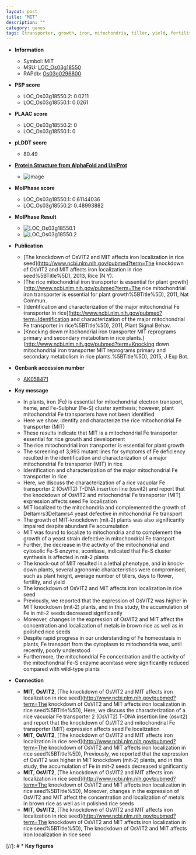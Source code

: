 ```yaml
---
layout: post
title: "MIT"
description: ""
category: genes
tags: [transporter, growth, iron, mitochondria, tiller, yield, fertility, height, flower, seed]
---
```


* **Information**  
    + Symbol: MIT  
    + MSU: [LOC_Os03g18550](http://rice.plantbiology.msu.edu/cgi-bin/ORF_infopage.cgi?orf=LOC_Os03g18550)  
    + RAPdb: [Os03g0296800](http://rapdb.dna.affrc.go.jp/viewer/gbrowse_details/irgsp1?name=Os03g0296800)  

* **PSP score**  
    + LOC_Os03g18550.2: 0.0211 
    + LOC_Os03g18550.1: 0.0261 

* **PLAAC score**  
    + LOC_Os03g18550.2: 0 
    + LOC_Os03g18550.1: 0 

* **pLDDT score**
    + 80.49

* **[Protein Structure from AlphaFold and UniProt](https://www.uniprot.org/uniprotkb/Q10MS8/entry#structure)**
    + ![image](https://ricepsp.github.io/images/Q1/AF-Q10MS8-F1.png)

* **MolPhase score**
    + LOC_Os03g18550.1: 0.61144036
    + LOC_Os03g18550.2: 0.48993882

* **MolPhase Result**
    + ![LOC_Os03g18550.1](https://304243504.github.io/Pictures/LOC_Os03g/LOC_Os03g18550.1.png)
    + ![LOC_Os03g18550.2](https://304243504.github.io/Pictures/LOC_Os03g/LOC_Os03g18550.2.png)

* **Publication**  
    + [The knockdown of OsVIT2 and MIT affects iron localization in rice seed](http://www.ncbi.nlm.nih.gov/pubmed?term=The knockdown of OsVIT2 and MIT affects iron localization in rice seed%5BTitle%5D), 2013, Rice (N Y).
    + [The rice mitochondrial iron transporter is essential for plant growth](http://www.ncbi.nlm.nih.gov/pubmed?term=The rice mitochondrial iron transporter is essential for plant growth%5BTitle%5D), 2011, Nat Commun.
    + [Identification and characterization of the major mitochondrial Fe transporter in rice](http://www.ncbi.nlm.nih.gov/pubmed?term=Identification and characterization of the major mitochondrial Fe transporter in rice%5BTitle%5D), 2011, Plant Signal Behav.
    + [Knocking down mitochondrial iron transporter MIT reprograms primary and secondary metabolism in rice plants.](http://www.ncbi.nlm.nih.gov/pubmed?term=Knocking down mitochondrial iron transporter MIT reprograms primary and secondary metabolism in rice plants.%5BTitle%5D), 2015, J Exp Bot.

* **Genbank accession number**  
    + [AK058471](http://www.ncbi.nlm.nih.gov/nuccore/AK058471)

* **Key message**  
    + In plants, iron (Fe) is essential for mitochondrial electron transport, heme, and Fe-Sulphur (Fe-S) cluster synthesis; however, plant mitochondrial Fe transporters have not been identified
    + Here we show, identify and characterize the rice mitochondrial Fe transporter (MIT)
    + These results indicate that MIT is a mitochondrial Fe transporter essential for rice growth and development
    + The rice mitochondrial iron transporter is essential for plant growth
    + The screening of 3,993 mutant lines for symptoms of Fe deficiency resulted in the identification and characterization of a major mitochondrial Fe transporter (MIT) in rice
    + Identification and characterization of the major mitochondrial Fe transporter in rice
    + Here, we discuss the characterization of a rice vacuolar Fe transporter 2 (OsVIT2) T-DNA insertion line (osvit2) and report that the knockdown of OsVIT2 and mitochondrial Fe transporter (MIT) expression affects seed Fe localization
    + MIT localized to the mitochondria and complemented the growth of Deltamrs3Deltamrs4 yeast defective in mitochondrial Fe transport
    + The growth of MIT-knockdown (mit-2) plants was also significantly impaired despite abundant Fe accumulation
    + MIT was found to localize to mitochondria and to complement the growth of a yeast strain defective in mitochondrial Fe transport
    + Further, the decrease in the activity of the mitochondrial and cytosolic Fe-S enzyme, aconitase, indicated that Fe-S cluster synthesis is affected in mit-2 plants
    + The knock-out of MIT resulted in a lethal phenotype, and in knock-down plants, several agronomic characteristics were compromised, such as plant height, average number of tillers, days to flower, fertility, and yield
    + The knockdown of OsVIT2 and MIT affects iron localization in rice seed
    + Previously, we reported that the expression of OsVIT2 was higher in MIT knockdown (mit-2) plants, and in this study, the accumulation of Fe in mit-2 seeds decreased significantly
    + Moreover, changes in the expression of OsVIT2 and MIT affect the concentration and localization of metals in brown rice as well as in polished rice seeds
    + Despite rapid progress in our understanding of Fe homeostasis in plants, Fe transport from the cytoplasm to mitochondria was, until recently, poorly understood
    + Furthermore, the mitochondrial Fe concentration and the activity of the mitochondrial Fe-S enzyme aconitase were significantly reduced compared with wild-type plants

* **Connection**  
    + __MIT__, __OsVIT2__, [The knockdown of OsVIT2 and MIT affects iron localization in rice seed](http://www.ncbi.nlm.nih.gov/pubmed?term=The knockdown of OsVIT2 and MIT affects iron localization in rice seed%5BTitle%5D), Here, we discuss the characterization of a rice vacuolar Fe transporter 2 (OsVIT2) T-DNA insertion line (osvit2) and report that the knockdown of OsVIT2 and mitochondrial Fe transporter (MIT) expression affects seed Fe localization
    + __MIT__, __OsVIT2__, [The knockdown of OsVIT2 and MIT affects iron localization in rice seed](http://www.ncbi.nlm.nih.gov/pubmed?term=The knockdown of OsVIT2 and MIT affects iron localization in rice seed%5BTitle%5D), Previously, we reported that the expression of OsVIT2 was higher in MIT knockdown (mit-2) plants, and in this study, the accumulation of Fe in mit-2 seeds decreased significantly
    + __MIT__, __OsVIT2__, [The knockdown of OsVIT2 and MIT affects iron localization in rice seed](http://www.ncbi.nlm.nih.gov/pubmed?term=The knockdown of OsVIT2 and MIT affects iron localization in rice seed%5BTitle%5D), Moreover, changes in the expression of OsVIT2 and MIT affect the concentration and localization of metals in brown rice as well as in polished rice seeds
    + __MIT__, __OsVIT2__, [The knockdown of OsVIT2 and MIT affects iron localization in rice seed](http://www.ncbi.nlm.nih.gov/pubmed?term=The knockdown of OsVIT2 and MIT affects iron localization in rice seed%5BTitle%5D), The knockdown of OsVIT2 and MIT affects iron localization in rice seed

[//]: # * **Key figures**  


